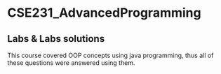 # CSE231_AdvancedProgramming

## Labs & Labs solutions

This course covered OOP concepts using java programming, thus all of these questions were answered using them.
